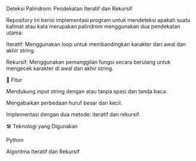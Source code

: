 Deteksi Palindrom: Pendekatan Iteratif dan Rekursif

Repository ini berisi implementasi program untuk mendeteksi apakah suatu kalimat atau kata merupakan palindrom menggunakan dua pendekatan utama:

Iteratif: Menggunakan loop untuk membandingkan karakter dari awal dan akhir string.

Rekursif: Menggunakan pemanggilan fungsi secara berulang untuk mengecek karakter di awal dan akhir string.

📌 Fitur

Mendukung input string dengan atau tanpa spasi dan tanda baca.

Mengabaikan perbedaan huruf besar dan kecil.

Implementasi dengan dua metode: iteratif dan rekursif.

🛠 Teknologi yang Digunakan

Python

Algoritma Iteratif dan Rekursif

